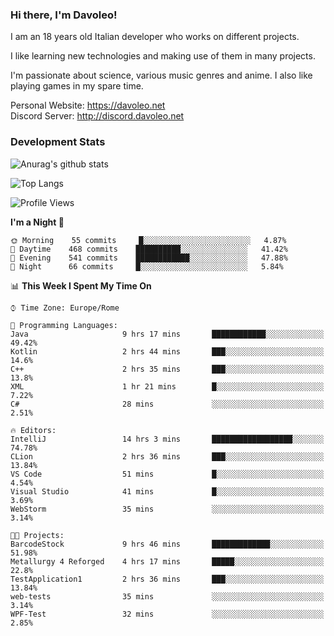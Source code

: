 ### Hi there, I'm Davoleo!

I am an 18 years old Italian developer who works on different projects.

I like learning new technologies and making use of them in many projects.

I'm passionate about science, various music genres and anime.
I also like playing games in my spare time.

Personal Website: https://davoleo.net <br>
Discord Server: http://discord.davoleo.net

### Development Stats

![Anurag's github stats](https://github-readme-stats.vercel.app/api?username=Davoleo&count_private=true&show_icons=true&theme=tokyonight)

![Top Langs](https://github-readme-stats.vercel.app/api/top-langs/?username=Davoleo&theme=tokyonight&layout=compact)

<!--START_SECTION:waka-->
![Profile Views](http://img.shields.io/badge/Profile%20Views-88-blue)

**I'm a Night 🦉** 

```text
🌞 Morning    55 commits     █░░░░░░░░░░░░░░░░░░░░░░░░   4.87% 
🌆 Daytime    468 commits    ██████████░░░░░░░░░░░░░░░   41.42% 
🌃 Evening    541 commits    ████████████░░░░░░░░░░░░░   47.88% 
🌙 Night      66 commits     █░░░░░░░░░░░░░░░░░░░░░░░░   5.84%

```


📊 **This Week I Spent My Time On** 

```text
⌚︎ Time Zone: Europe/Rome

💬 Programming Languages: 
Java                     9 hrs 17 mins       ████████████░░░░░░░░░░░░░   49.42% 
Kotlin                   2 hrs 44 mins       ███░░░░░░░░░░░░░░░░░░░░░░   14.6% 
C++                      2 hrs 35 mins       ███░░░░░░░░░░░░░░░░░░░░░░   13.8% 
XML                      1 hr 21 mins        █░░░░░░░░░░░░░░░░░░░░░░░░   7.22% 
C#                       28 mins             ░░░░░░░░░░░░░░░░░░░░░░░░░   2.51%

🔥 Editors: 
IntelliJ                 14 hrs 3 mins       ██████████████████░░░░░░░   74.78% 
CLion                    2 hrs 36 mins       ███░░░░░░░░░░░░░░░░░░░░░░   13.84% 
VS Code                  51 mins             █░░░░░░░░░░░░░░░░░░░░░░░░   4.54% 
Visual Studio            41 mins             █░░░░░░░░░░░░░░░░░░░░░░░░   3.69% 
WebStorm                 35 mins             ░░░░░░░░░░░░░░░░░░░░░░░░░   3.14%

🐱‍💻 Projects: 
BarcodeStock             9 hrs 46 mins       █████████████░░░░░░░░░░░░   51.98% 
Metallurgy 4 Reforged    4 hrs 17 mins       █████░░░░░░░░░░░░░░░░░░░░   22.8% 
TestApplication1         2 hrs 36 mins       ███░░░░░░░░░░░░░░░░░░░░░░   13.84% 
web-tests                35 mins             ░░░░░░░░░░░░░░░░░░░░░░░░░   3.14% 
WPF-Test                 32 mins             ░░░░░░░░░░░░░░░░░░░░░░░░░   2.85%

```


<!--END_SECTION:waka-->

<!--
**Davoleo/Davoleo** is a ✨ _special_ ✨ repository because its `README.md` (this file) appears on your GitHub profile.

https://gist.github.com/Davoleo/43516c64c8169e24dc2571c34713863b

Here are some ideas to get you started:

- 🔭 I’m currently working on ...
- 🌱 I’m currently learning ...
- 👯 I’m looking to collaborate on ...
- 🤔 I’m looking for help with ...
- 💬 Ask me about ...
- 📫 How to reach me: ...
- 😄 Pronouns: ...
- ⚡ Fun fact: ...
-->
